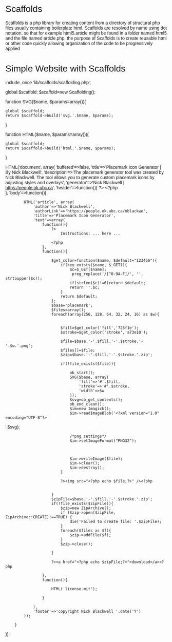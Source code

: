 Scaffolds
=========

Scaffolds is a php library for creating content from a directory of structural php files usually containing boilerplate html. Scaffolds are resolved by name using dot notation, so that for example html5.article might be found in a folder named html5 and the file named article.php. the purpose of Scaffolds is to create reusable html or other code quickly allowing organization of the code to be progressively applied 

Simple Website with Scaffolds
=========

include_once 'lib/scaffolds/scaffolding.php';

global $scaffold;
$scaffold=new Scaffolding();


function SVG($name, $params=array()){
	
	global $scaffold;
	return $scaffold->build('svg.'.$name, $params);
	
}

function HTML($name, $params=array()){

	global $scaffold;
	return $scaffold->build('html.'.$name, $params);

}


HTML('document', array(
		'buffered'=>false,
		'title'=>'Placemark Icon Generator | By Nick Blackwell',
		'description'=>'The placemark generator tool was created by Nick Blackwell. The tool allows you to generate custom placemark icons by adjusting styles and overlays',
		'generator'=>'Nick Blackwell | https://people.ok.ubc.ca',
		'header'=>function(){
			?>
			<style>
			body, pre, h1{
				font-family: sans-serif;
				font-weight: 100;
			}
			</style>
			<?php 		
		},
		'body'=>function(){
			
			HTML('article', array(
				'author'=>'Nick Blackwell',
				'authorLink'=>'https://people.ok.ubc.ca/nblackwe',
				'title'=>'Placemark Icon Generator',
				'text'=>array(
					function(){
						?>
							Instructions: ... here ...
							
						<?php 
					},
					function(){

						$get_color=function($name, $default="123456"){
							if(key_exists($name, $_GET)){
								$c=$_GET[$name];
								 preg_replace('/[^0-9A-F]/', '', strtoupper($c));
								if(strlen($c)!=6)return $default;
								return ''.$c;
							}
							return $default;
						};
						$base='placemark';
						$files=array();
						foreach(array(256, 128, 64, 32, 24, 16) as $w){
							
							
							$fill=$get_color('fill','725f1e');
							$stroke=$get_color('stroke','a73e10');
							
							$file=$base.'-'.$fill.'-'.$stroke.'-'.$w.'.png';
							$files[]=$file;
							$zip=$base.'-'.$fill.'-'.$stroke.'.zip';
							
							if(!file_exists($file)){
							
								ob_start();
								SVG($base, array(
									'fill'=>'#'.$fill,
									'stroke'=>'#'.$stroke,
									'width'=>$w
								));
								$svg=ob_get_contents();
								ob_end_clean();
								$im=new Imagick();
								$im->readImageBlob('<?xml version="1.0" encoding="UTF-8"?>
<!DOCTYPE svg PUBLIC "-//W3C//DTD SVG 1.1//EN"
  "http://www.w3.org/Graphics/SVG/1.1/DTD/svg11.dtd">
<!-- Created by Nick Blackwell (https://people.ok.ubc.ca/nblackwe/) -->'.$svg);
							
								/*png settings*/
								$im->setImageFormat("PNG32");
								
								
								
								$im->writeImage($file);
								$im->clear();
								$im->destroy();
							}
							
							?><img src="<?php echo $file;?>" /><?php 
							

						}
						$zipFile=$base.'-'.$fill.'-'.$stroke.'.zip';
						if(!file_exists($zipFile)){
							$zip=new ZipArchive();
							if ($zip->open($zipFile, ZipArchive::CREATE)!==TRUE) {
								die('Failed to create file: '.$zipFile);
							}
							foreach($files as $f){
								$zip->addFile($f);
							}
							$zip->close();
	
						}
						
						?><a href="<?php echo $zipFile;?>">download</a><?php 
						
					},
					function(){
			
						HTML('license.mit');						

					}
					
				),
				'footer'=>'copyright Nick Blackwell '.date('Y')
			));
				
		}
));
